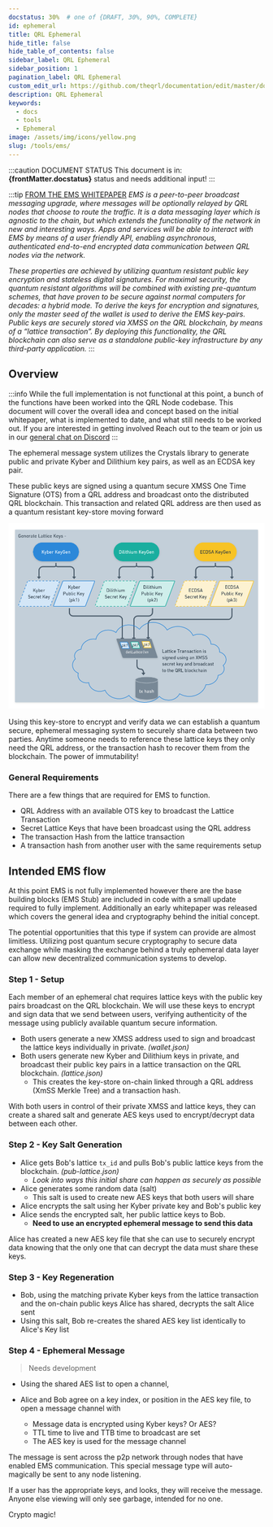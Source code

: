 ```yaml
---
docstatus: 30%  # one of {DRAFT, 30%, 90%, COMPLETE}
id: ephemeral
title: QRL Ephemeral
hide_title: false
hide_table_of_contents: false
sidebar_label: QRL Ephemeral
sidebar_position: 1
pagination_label: QRL Ephemeral
custom_edit_url: https://github.com/theqrl/documentation/edit/master/docs/basics/what-is-qrl.md
description: QRL Ephemeral
keywords:
  - docs
  - tools
  - Ephemeral
image: /assets/img/icons/yellow.png
slug: /tools/ems/
---
```


:::caution DOCUMENT STATUS 
<span>This document is in: <b>{frontMatter.docstatus}</b> status and needs additional input!</span>
:::


:::tip [FROM THE EMS WHITEPAPER](https://github.com/theQRL/ephemeral/blob/master/EMS_whitepaper_v1.pdf)
*EMS is a peer-to-peer broadcast messaging upgrade, where messages will be optionally relayed by QRL nodes that choose to route the traffic. It is a data messaging layer which is agnostic to the chain, but which extends the functionality of the network in new and interesting ways. Apps and services will be able to interact with EMS by means of a user friendly API, enabling asynchronous, authenticated end-to-end encrypted data communication between QRL nodes via the network.*


*These properties are achieved by utilizing quantum resistant public key encryption and stateless digital signatures. For maximal security, the quantum resistant algorithms will be combined with existing pre-quantum schemes, that have proven to be secure against normal computers for decades: a hybrid mode. To derive the keys for encryption and signatures, only the master seed of the wallet is used to derive the EMS key-pairs. Public keys are securely stored via XMSS on the QRL blockchain, by means of a “lattice transaction”. By deploying this functionality, the QRL blockchain can also serve as a standalone public-key infrastructure by any third-party application.*
:::


## Overview


:::info
While the full implementation is not functional at this point, a bunch of the functions have been worked into the QRL Node codebase. This document will cover the overall idea and concept based on the initial whitepaper, what is implemented to date, and what still needs to be worked out. 
If you are interested in getting involved Reach out to the team or join us in our [general chat on Discord](https://theqrl.org/discord)
::: 

The ephemeral message system utilizes the Crystals library to generate public and private Kyber and Dilithium key pairs, as well as an ECDSA key pair. 

These public keys are signed using a quantum secure XMSS One Time Signature (OTS) from a QRL address and broadcast onto the distributed QRL blockchain. This transaction and related QRL address are then used as a quantum resistant key-store moving forward

![./img/crystalsKeyGeneration.png](./img/crystalsKeyGeneration.png)

Using this key-store to encrypt and verify data we can establish a quantum secure, ephemeral messaging system to securely share data between two parties. Anytime someone needs to reference these lattice keys they only need the QRL address, or the transaction hash to recover them from the blockchain. The power of immutability!


### General Requirements

There are a few things that are required for EMS to function.

- QRL Address with an available OTS key to broadcast the Lattice Transaction
- Secret Lattice Keys that have been broadcast using the QRL address
- The transaction Hash from the lattice transaction
- A transaction hash from another user with the same requirements setup

## Intended EMS flow

At this point EMS is not fully implemented however there are the base building blocks (EMS Stub) are included in code with a small update required to fully implement. Additionally an early whitepaper was released which covers the general idea and cryptography behind the initial concept.

The potential opportunities that this type if system can provide are almost limitless. Utilizing post quantum secure cryptography to secure data exchange while masking the exchange behind a truly ephemeral data layer can allow new decentralized communication systems to develop. 



### Step 1 - Setup

Each member of an ephemeral chat requires lattice keys with the public key pairs broadcast on the QRL blockchain. We will use these keys to encrypt and sign data that we send between users, verifying authenticity of the message using publicly available quantum secure information.

- Both users generate a new XMSS address used to sign and broadcast the lattice keys individually in private. *(wallet.json)*
- Both users generate new Kyber and Dilithium keys in private, and broadcast their public key pairs in a lattice transaction on the QRL blockchain. *(lattice.json)*
  - This creates the key-store on-chain linked through a QRL address (XmSS Merkle Tree) and a transaction hash.

With both users in control of their private XMSS and lattice keys, they can create a shared salt and generate AES keys used to encrypt/decrypt data between each other.

### Step 2 - Key Salt Generation

- Alice gets Bob's lattice `tx_id` and pulls Bob's public lattice keys from the blockchain. *(pub-lattice.json)*
  - *Look into ways this initial share can happen as securely as possible* 
- Alice generates some random data (salt)
  - This salt is used to create new AES keys that both users will share 
- Alice encrypts the salt using her Kyber private key and Bob's public key
- Alice sends the encrypted salt, her public lattice keys to Bob. 
  - **Need to use an encrypted ephemeral message to send this data**

Alice has created a new AES key file that she can use to securely encrypt data knowing that the only one that can decrypt the data must share these keys. 

### Step 3 - Key Regeneration

- Bob, using the matching private Kyber keys from the lattice transaction and the on-chain public keys Alice has shared, decrypts the salt Alice sent
- Using this salt, Bob re-creates the shared AES key list identically to Alice's Key list


### Step 4 - Ephemeral Message

> Needs development

- Using the shared AES list to open a channel, 

- Alice and Bob agree on a key index, or position in the AES key file, to open a message channel with
  - Message data is encrypted using Kyber keys? Or AES?
  - TTL time to live and TTB time to broadcast are set
  - The AES key is used for the message channel

The message is sent across the p2p network through nodes that have enabled EMS communication. This special message type will auto-magically be sent to any node listening. 

If a user has the appropriate keys, and looks, they will receive the message. Anyone else viewing will only see garbage, intended for no one.

Crypto magic!